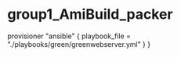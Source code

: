 # group1_AmiBuild_packer

provisioner "ansible" {
    playbook_file = "./playbooks/green/greenwebserver.yml"
  }
}
